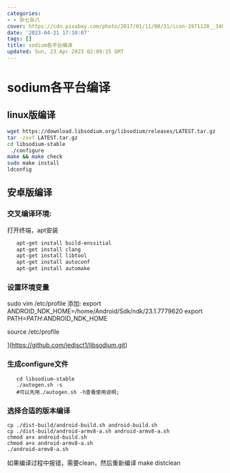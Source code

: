 ```yaml
---
categories:
- - 杂七杂八
cover: https://cdn.pixabay.com/photo/2017/01/11/08/31/icon-1971128__340.png
date: '2023-04-21 17:10:07'
tags: []
title: sodium各平台编译
updated: Sun, 23 Apr 2023 02:09:15 GMT
---
```

# sodium各平台编译

## linux版编译

```bash
wget https://download.libsodium.org/libsodium/releases/LATEST.tar.gz
tar -zxvf LATEST.tar.gz
cd libsodium-stable
 ./configure
make && make check
sudo make install
ldconfig
```

## 安卓版编译

### 交叉编译环境:

打开终端，apt安装

```bash
   apt-get install build-enssitial
   apt-get install clang
   apt-get install libtool
   apt-get install autoconf
   apt-get install automake
```

### 设置环境变量

sudo vim /etc/profile
添加:
export ANDROID_NDK_HOME=/home/Android/Sdk/ndk/23.1.7779620
export PATH=$PATH:$ANDROID_NDK_HOME

source  /etc/profile

](https://github.com/jedisct1/libsodium.git)

### 生成configure文件

```
   cd libsodium-stable
   ./autogen.sh -s
   #可以先用./autogen.sh -h查看使用说明;
```

### 选择合适的版本编译

```
cp ./dist-build/android-build.sh android-build.sh
cp ./dist-build/android-armv8-a.sh android-armv8-a.sh
chmod a+x android-build.sh
chmod a+x android-armv8-a.sh
./android-armv8-a.sh
```

如果编译过程中报错，需要clean，然后重新编译
make distclean
